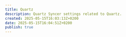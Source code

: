 ```yaml
---
title: Quartz
description: Quartz Syncer settings related to Quartz.
created: 2025-05-15T16:03:13Z+0200
date: 2025-05-15T16:04:51Z+0200
publish: true
---
```

